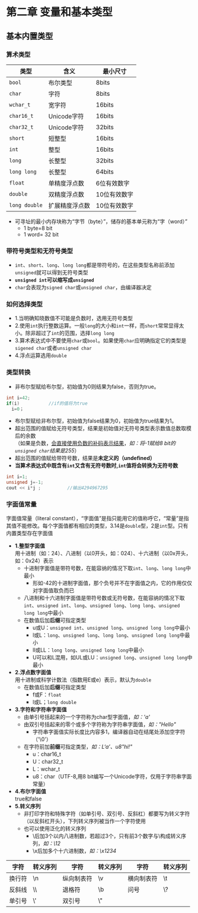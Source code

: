 # 第二章 变量和基本类型

## 基本内置类型  
        
### 算术类型
| 类型 | 含义 | 最小尺寸|
|---|---|---|
| `bool` | 布尔类型  | 8bits |
| `char`| 字符 | 8bits |
| `wchar_t` | 宽字符 | 16bits |
| `char16_t` | Unicode字符 | 16bits |
| `char32_t` | Unicode字符 | 32bits |
| `short` | 短整型 | 16bits |
| `int` | 整型 | 16bits  |
| `long` | 长整型 | 32bits |
| `long long` | 长整型 | 64bits  |
| `float` | 单精度浮点数 | 6位有效数字 |
| `double` | 双精度浮点数 | 10位有效数字 |
| `long double` | 扩展精度浮点数 | 10位有效数字 |
- 可寻址的最小内存块称为“字节（byte）”，储存的基本单元称为“字（word）”  
  - 1 byte=8 bit  
  - 1 word= 32 bit

### 带符号类型和无符号类型  
- `int`、`short`、`long`、`long long`都是带符号的，在这些类型名称前添加`unsigned`就可以得到无符号类型
- **`unsigned int`可以缩写成`unsigned`**  
- `char`会表现为`signed char`或`unsigned char`，由编译器决定

### 如何选择类型
- 1.当明确知晓数值不可能是负数时，选用无符号类型
- 2.使用`int`执行整数运算。一般`long`的大小和`int`一样，而`short`常常显得太小。除非超过了`int`的范围，选择`long long`
- 3.算术表达式中不要使用`char`或`bool`。如果使用`char`应明确指定它的类型是`sigened char`或者`unsigned char`  
- 4.浮点运算选用`double`  

### 类型转换
- 非布尔型赋给布尔型，初始值为0则结果为false，否则为true。  
```cpp
int i=42;
if(i)           //if的值将为true  
  i=0；
```
- 布尔型赋给非布尔型，初始值为false结果为0，初始值为true结果为1。
- 超出范围的值赋给无符号类型，结果是初始值对无符号类型表示数值总数取模后的余数  
  （如果是负数，[会直接使用负数的补码表示结果](https://blog.csdn.net/Songbai_Pu/article/details/9172689)，*如：将-1赋给8 bit的`unsigned char`结果是255*）  
 - 超出范围的值赋给带符号数，结果是**未定义的（undefined）**  
 - **当算术表达式中既含有`int`又含有无符号数时,`int`值将会转换为无符号数**  
 ```cpp
 int i=1;
 unsigned j=-1;
 cout << i*j ;          //输出4294967295
 ```  
 
 ### 字面值常量
 字面值常量（literal constant），“字面值”是指只能用它的值称呼它，“常量”是指其值不能修改。每个字面值都有相应的类型，3.14是`double`型，2是`int`型。只有内置类型存在字面值  
 - **1.整型字面值**  
 用十进制（如：24）、八进制（以0开头，如：024）、十六进制（以0x开头，如：0x24）表示  
   - 十进制字面值是带符号数，在能容纳的情况下取`int`、`long`、`long long`中最小  
     - 形如-42的十进制字面值，那个负号并不在字面值之内，它的作用仅仅对字面值取负而已
   - 八进制和十六进制字面值是带符号数或无符号数，在能容纳的情况下取`int`、`unsigned int`、`long`、`unsigned long`、`long long`、`unsigned long long`中最小  
   - 在数值后加**后缀**可指定类型 
     - u或U：`unsigned int`、`unsigned long`、`unsigned long long`中最小  
     - l或L：`long`、`unsigned long`、`long long`、`unsigned long long`中最小  
     - ll或LL：`long long`、`unsigned long long`中最小  
     - U可以和L混用，如UL或LU：`unsigned long`、`unsigned long long`中最小  
- **2.浮点数字面值**  
用十进制或科学计数法（指数用E或e）表示，默认为`double`
  - 在数值后加**后缀**可指定类型  
    - f或F：`float`
    - l或L；`long double`  
- **3.字符和字符串字面值**  
  - 由单引号括起来的一个字符称为char型字面值，*如：'a'*
  - 由双引号括起来的零个或多个字符称为字符串字面值，*如："Hello"*
    - 字符串字面值实际长度比内容多1，编译器自动在结尾处添加空字符（'\0'）
  - 在字符前加**前缀**可指定类型，*如：L‘a’、u8"hi!"*  
    - u：char16_t  
    - U：char32_t  
    - L：wchar_t  
    - u8：char（UTF-8,用8 bit编写一个Unicode字符，仅用于字符串字面常量）
- **4.布尔字面值**  
  true和false  
- **5.转义序列**  
  - 非打印字符和特殊字符（如单引号、双引号、反斜杠）都要写为转义字符（以反斜杠开头），下列转义序列被当作一个字符使用  
  - 也可以使用泛化的转义序列
    - \后加3个以内八进制数，若超过3个，只有前3个数字与\构成转义序列，*如：\12*  
    - \x后加多个十六进制数，*如：\x1234*
    
 | 字符| 转义序列 | 字符| 转义序列 |字符| 转义序列 |
 | --- | ---  | --- | ---  |--- | ---  |
 | 换行符 | \n | 纵向制表符 | \v |  横向制表符 | \t  | 回车符 | \r | 
 | 反斜线 | \\\  | 退格符 | \b |  问号 | \\? |  进纸符 | \f |  响铃符 | \a | 
 | 单引号 | \\'  | 双引号 | \\" |  



 
 
 
 
 
 
